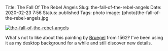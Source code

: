 Title: The Fall Of The Rebel Angels
Slug: the-fall-of-the-rebel-angels
Date: 2020-02-23 7:56
Status: published
Tags: photo
image: {photo}the-fall-of-the-rebel-angels.jpg

[![the-fall-of-the-rebel-angels]({photo}the-fall-of-the-rebel-angels.jpg "the-fall-of-the-rebel-angels")]({static}/pic/the-fall-of-the-rebel-angels.jpg)


What's not to like about this painting by [Bruegel](https://en.wikipedia.org/wiki/Pieter_Bruegel_the_Elder)
from 1562‽ I've been using it as my desktop background for a while and still discover new details.
